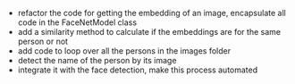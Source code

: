 - refactor the code for getting the embedding of an image, encapsulate all code in the FaceNetModel class
- add a similarity method to calculate if the embeddings are for the same person or not
- add code to loop over all the persons in the images folder
- detect the name of the person by its image
- integrate it with the face detection, make this process automated